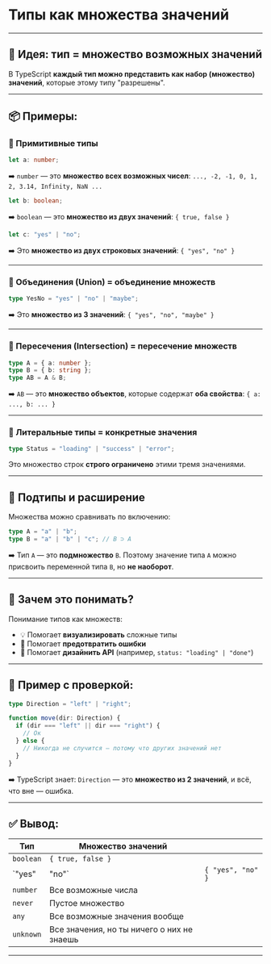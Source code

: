 # Типы как множества значений

---

## 🧠 Идея: **тип = множество возможных значений**

В TypeScript **каждый тип можно представить как набор (множество) значений**, которые этому типу "разрешены".

---

## 📦 Примеры:

### 🔢 Примитивные типы

```ts
let a: number;
```

➡️ `number` — это **множество всех возможных чисел**:
`..., -2, -1, 0, 1, 2, 3.14, Infinity, NaN ...`

```ts
let b: boolean;
```

➡️ `boolean` — это **множество из двух значений**: `{ true, false }`

```ts
let c: "yes" | "no";
```

➡️ Это **множество из двух строковых значений**: `{ "yes", "no" }`

---

### 🧮 Объединения (Union) = объединение множеств

```ts
type YesNo = "yes" | "no" | "maybe";
```

➡️ Это **множество из 3 значений**: `{ "yes", "no", "maybe" }`

---

### 🚫 Пересечения (Intersection) = пересечение множеств

```ts
type A = { a: number };
type B = { b: string };
type AB = A & B;
```

➡️ `AB` — это **множество объектов**, которые содержат **оба свойства**:
`{ a: ..., b: ... }`

---

### 📜 Литеральные типы = конкретные значения

```ts
type Status = "loading" | "success" | "error";
```

Это множество строк **строго ограничено** этими тремя значениями.

---

## 📐 Подтипы и расширение

Множества можно сравнивать по включению:

```ts
type A = "a" | "b";
type B = "a" | "b" | "c"; // B ⊃ A
```

➡️ Тип `A` — это **подмножество** `B`.
Поэтому значение типа `A` можно присвоить переменной типа `B`, но **не наоборот**.

---

## 🤔 Зачем это понимать?

Понимание типов как множеств:

* 💡 Помогает **визуализировать** сложные типы
* 🔐 Помогает **предотвратить ошибки**
* 🧩 Помогает **дизайнить API** (например, `status: "loading" | "done"`)

---

## 🧪 Пример с проверкой:

```ts
type Direction = "left" | "right";

function move(dir: Direction) {
  if (dir === "left" || dir === "right") {
    // Ок
  } else {
    // Никогда не случится — потому что других значений нет
  }
}
```

➡️ TypeScript знает: `Direction` — это **множество из 2 значений**, и всё, что вне — ошибка.

---

## ✅ Вывод:

| Тип       | Множество значений                         |                   |
| --------- | ------------------------------------------ | ----------------- |
| `boolean` | `{ true, false }`                          |                   |
| \`"yes"   | "no"\`                                     | `{ "yes", "no" }` |
| `number`  | Все возможные числа                        |                   |
| `never`   | Пустое множество                           |                   |
| `any`     | Все возможные значения вообще              |                   |
| `unknown` | Все значения, но ты ничего о них не знаешь |                   |

---
